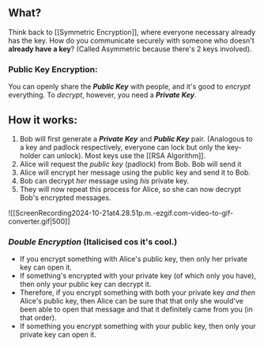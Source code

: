 ## What?
Think back to [[Symmetric Encryption]], where everyone necessary already has the key. How do you communicate securely with someone who doesn't **already have a key**? (Called Asymmetric because there's 2 keys involved). 

### Public Key Encryption:
You can openly share the ***Public Key*** with people, and it's good to *encrypt* everything. To *decrypt*, however, you need a ***Private Key***. 

## How it works:
1. Bob will first generate a ***Private Key*** and ***Public Key*** pair. (Analogous to a key and padlock respectively, everyone can lock but only the key-holder can unlock). Most keys use the [[RSA Algorithm]].
3. Alice will request the *public key* (padlock) from Bob. Bob will send it
4. Alice will encrypt her message using the public key and send it to Bob. 
5. Bob can decrypt *her* message using *his* private key. 
6. They will now repeat this process for Alice, so she can now decrypt Bob's encrypted messages. 

![[ScreenRecording2024-10-21at4.28.51p.m.-ezgif.com-video-to-gif-converter.gif|500]]

### *Double Encryption* (Italicised cos it's cool.)
- If you encrypt something with Alice's public key, then only her private key can open it. 
- If something's encrypted with your private key (of which only you have), then only your public key can decrypt it. 
- Therefore, if you encrypt something with both your private key *and then* Alice's public key, then Alice can be sure that that only she would've been able to open that message and that it definitely came from you (in that order).
- If something you encrypt something with your public key, then only your private key can open it. 

